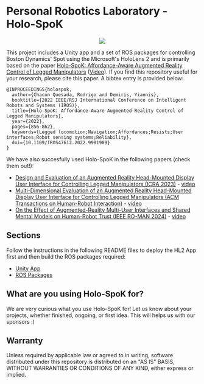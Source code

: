 # Personal Robotics Laboratory - Holo-SpoK

<div style="text-align: center;">

![](media/main.gif)

</div>

This project includes a Unity app and a set of ROS packages for controlling Boston Dynamics' Spot using the Microsoft's HoloLens 2 and is primarily based on the paper [Holo-SpoK: Affordance-Aware Augmented Reality Control of Legged Manipulators](https://doi.org/10.1109/IROS47612.2022.9981989) ([Video](https://www.youtube.com/watch?v=IKRCgP6j_PU)). If you find this repository useful for your research, please cite this paper. A bibtex entry is provided below:

```
@INPROCEEDINGS{holospok,
  author={Chacón Quesada, Rodrigo and Demiris, Yiannis},
  booktitle={2022 IEEE/RSJ International Conference on Intelligent Robots and Systems (IROS)}, 
  title={Holo-SpoK: Affordance-Aware Augmented Reality Control of Legged Manipulators}, 
  year={2022},
  pages={856-862},
  keywords={Legged locomotion;Navigation;Affordances;Resists;User interfaces;Robot sensing systems;Reliability},
  doi={10.1109/IROS47612.2022.9981989}
}
```
We have also succesfully used Holo-SpoK in the following papers (check them out!):

* [Design and Evaluation of an Augmented Reality Head-Mounted Display User Interface for Controlling Legged Manipulators (ICRA 2023)](https://doi.org/10.1109/ICRA48891.2023.10161278) - [video](https://www.youtube.com/watch?v=k4IMFTW_9iM)
* [Multi-Dimensional Evaluation of an Augmented Reality Head-Mounted Display User Interface for Controlling Legged Manipulators (ACM Transactions on Human-Robot Interaction)](https://doi.org/10.1145/3660649) - [video](https://www.youtube.com/watch?v=I9IfQbMKc4c)
* [On the Effect of Augmented-Reality Multi-User Interfaces and Shared Mental Models on Human-Robot Trust (IEEE RO-MAN 2024)]() - [video](https://www.youtube.com/watch?v=mK19JpjVCs0)

## Sections

Follow the instructions in the following README files to deploy the HL2 App first and then build the ROS packages required:

* [Unity App](UnityApp/README.md)
* [ROS Packages](ROSPackages/README.md)

## What are you using Holo-SpoK for?

We are very curious what you use Holo-SpoK for! Let us know about your projects, whether finished, ongoing, or first idea. This will helps us with our sponsors :)

## Warranty

Unless required by applicable law or agreed to in writing, software distributed under this repository is distributed on an "AS IS" BASIS, WITHOUT WARRANTIES OR CONDITIONS OF ANY KIND, either express or implied.
